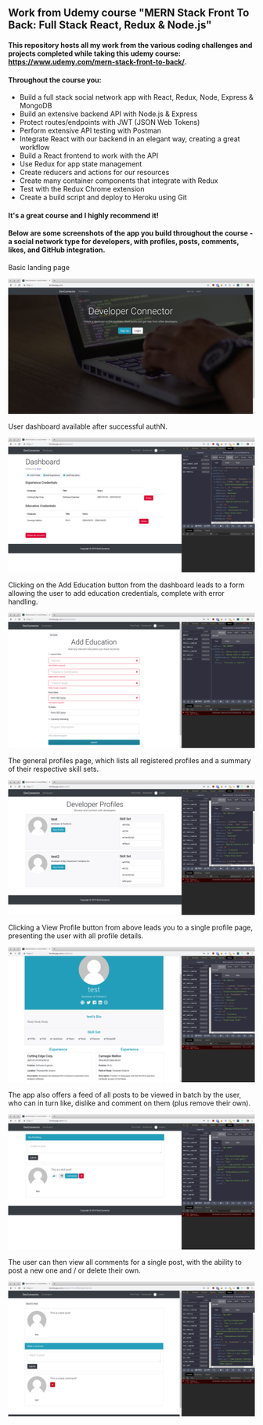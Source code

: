 ## Work from Udemy course "MERN Stack Front To Back: Full Stack React, Redux & Node.js"

#### This repository hosts all my work from the various coding challenges and projects completed while taking this udemy course: https://www.udemy.com/mern-stack-front-to-back/. 

#### Throughout the course you:

* Build a full stack social network app with React, Redux, Node, Express & MongoDB
* Build an extensive backend API with Node.js & Express
* Protect routes/endpoints with JWT (JSON Web Tokens)
* Perform extensive API testing with Postman
* Integrate React with our backend in an elegant way, creating a great workflow
* Build a React frontend to work with the API
* Use Redux for app state management
* Create reducers and actions for our resources
* Create many container components that integrate with Redux
* Test with the Redux Chrome extension
* Create a build script and deploy to Heroku using Git

#### It's a great course and I highly recommend it!

#### Below are some screenshots of the app you build throughout the course - a social network type for developers, with profiles, posts, comments, likes, and GitHub integration.

Basic landing page

![](./screens/landing.png)



User dashboard available after successful authN.

![](./screens/dashboard.png)



Clicking on the Add Education button from the dashboard leads to a form allowing the user to add education credentials, complete with error handling.

![](./screens/add-edu.png)



The general profiles page, which lists all registered profiles and a summary of their respective skill sets.

![](./screens/profilles.png)



Clicking a View Profile button from above leads you to a single profile page, presenting the user with all profile details.

![](./screens/profile.png)



The app also offers a feed of all posts to be viewed in batch by the user, who can in turn like, dislike and comment on them (plus remove their own).

![](./screens/posts.png)



The user can then view all comments for a single post, with the ability to post a new one and / or delete their own.

![](./screens/comments.png)
